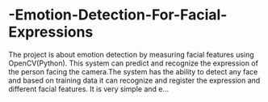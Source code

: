 # -Emotion-Detection-For-Facial-Expressions


The project is about emotion detection by measuring facial features using OpenCV(Python). This system can predict and recognize the expression of the person facing the camera.The system has the ability to detect any face and based on training data it can recognize and register the expression and different facial features. It is very simple and e…
